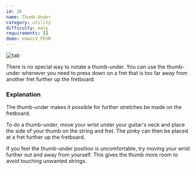 ```yaml
---
id: 26
name: Thumb-Under
category: utility
difficulty: easy
requirements: []
demo: eUwoiV_PEhM
---
```


![tab](/img/t/thumb-under.jpg)

There is no special way to notate a thumb-under. You can use the thumb-under whenever you need to press down on a fret that is too far away from another fret further up the fretboard.

### Explanation

The thumb-under makes it possible for further stretches be made on the fretboard.

To do a thumb-under, move your wrist under your guitar's neck and place the side of your thumb on the string and fret. The pinky can then be placed at a fret further up the fretboard.

If you feel the thumb-under position is uncomfortable, try moving your wrist further out and away from yourself. This gives the thumb more room to avoid touching unwanted strings.
